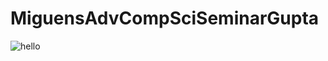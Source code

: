 # MiguensAdvCompSciSeminarGupta
![hello](https://github.com/smules/MiguensAdvCompSciSeminarGupta/blob/image.jpg?raw=true)
